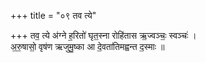 +++
title = "०९ तव त्ये"

+++
तव॒ त्ये अ॑ग्ने ह॒रितो॑ घृत॒स्ना रोहि॑तास ऋ॒ज्वञ्चः॒ स्वञ्चः॑ ।  
अ॒रु॒षासो॒ वृष॑ण ऋजुमु॒ष्का आ दे॒वता॑तिमह्वन्त द॒स्माः ॥